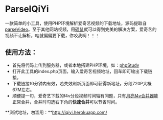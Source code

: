 # ParseIQiYi
一款简单的小工具，使用PHP环境解析爱奇艺视频的下载地址，源码提取自 [parseVideo](https://github.com/keygle/parseVideo)。至于其他网站视频，用[硕鼠](http://www.flvcd.com/)就可以得到完美的解决方案，爱奇艺的视频不让解析，咱就偏偏要下载，你咬我啊！！！

## 使用方法：
* 首先将代码上传到服务器，或者本地搭建PHP环境，如：[phpStudy](http://www.phpstudy.net/)
* 打开此工具的index.php页面，输入爱奇艺视频地址，回车即可输出下载链接。
* 下载链接10分钟内有效，若失效刷新页面即可获得新地址，分段720P大概67M左右。
* 顺便提一句，爱奇艺下载的f4v分段视频时间轴有问题，只有[月亮f4v合并器](http://www.xz7.com/dir/80141.html)能正常合并，合并时勾选右下角的**快速合并**可以节省时间。

**测试地址，勿滥用：**http://iqiyi.herokuapp.com/
